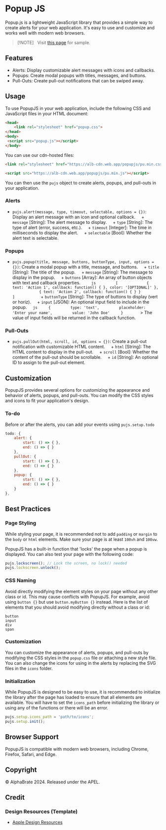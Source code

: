 # Popup JS

Popup.js is a lightweight JavaScript library that provides a simple way to create alerts for your web application. It's easy to use and customize and works well with modern web browsers.

> [!NOTE]  
> Visit [this page](https://alphabrate.github.io/popupjs/code/showcase/) for sample.

## Features

* Alerts: Display customizable alert messages with icons and callbacks.
* Popups: Create modal popups with titles, messages, and buttons.
* Pull-Outs: Create pull-out notifications that can be swiped away.

## Usage

To use PopupJS in your web application, include the following CSS and JavaScript files in your HTML document:

```html
<head>
    <link rel="stylesheet" href="popup.css">
</head>
<body>
 <script src="popup.js"></script>
</body>
```

You can use our cdn-hosted files:

```html
<link rel="stylesheet" href="https://alb-cdn.web.app/popupjs/pu.min.css">

<script src="https://alb-cdn.web.app/popupjs/pu.min.js"></script>
```

You can then use the `pujs` object to create alerts, popups, and pull-outs in your application.

### Alerts

* `pujs.alert(message, type, timeout, selectable, options = {})`: Display an alert message with an icon and optional callback.
    + `message` [String]: The alert message to display.
    + `type` [String]: The type of alert (error, success, etc.).
    + `timeout` [Integer]: The time in milliseconds to display the alert.
    + `selectable` [Bool]: Whether the alert text is selectable.

### Popups

* `pujs.popup(title, message, buttons, buttonType, input, options = {})`: Create a modal popup with a title, message, and buttons.
    + `title` [String]: The title of the popup.
    + `message` [String]: The message to display in the popup.
    + `buttons` [Array]: An array of button objects with text and callback properties.
        ```js
        [
            { text: 'Action 1', callback: function() { }, color: '[OPTIONAL]' },
            { text: 'Action 2', callback: function() { } }
        ]
        ```
    + `buttonType` [String]: The type of buttons to display (vert or horiz).
    + `input` [JSON]: An optional input field to include in the popup.
    ```js
    {
        type: 'text',
        placeholder: 'Enter your name',
        value: 'John Doe'
    }
    ```
    > The value of input fields will be returned in the callback function.

### Pull-Outs

* `pujs.pullOut(html, scroll, id, options = {})`: Create a pull-out notification with customizable HTML content.
    + `html` [String]: The HTML content to display in the pull-out.
    + `scroll` [Bool]: Whether the content of the pull-out should be scrollable.
    + `id` [String]: An optional ID to assign to the pull-out element.

## Customization

PopupJS provides several options for customizing the appearance and behavior of alerts, popups, and pull-outs. You can modify the CSS styles and icons to fit your application's design.

### To-do

Before or after the alerts, you can add your events using `pujs.setup.todo`

```js
todo: {
    alert: {
        start: () => { },
        end: () => { }
    },
    pullOut: {
        start: () => { },
        end: () => { }
    },
    popup: {
        start: () => { },
        end: () => { }
    }
},
```

## Best Practices

### Page Styling

While styling your page, it is recommended not to add `padding` or `margin` to the `body` or `html` elements. Make sure your page is at least `100vh` and `100vw`.

PopupJS has a built-in function that 'locks' the page when a popup is displayed. You can also test your page with the following code:

```js
pujs.lockscreen(); // Lock the screen, no lock() needed
pujs.lockscreen.unlock();
```

### CSS Naming

Avoid directly modifying the element styles on your page without any other class or id. This may cause conflicts with PopupJS.
For example, avoid using `button {}` but use `button.myButton {}` instead. Here is the list of elements that you should avoid modifying directly without a class or id:

```
button
input
div
span
```

### Customization

You can customize the appearance of alerts, popups, and pull-outs by modifying the CSS styles in the `popup.css` file or attaching a new style file. You can also change the icons for using in the alerts by replacing the SVG files in the `icons` folder.

### Initialization

While PopupJS is designed to be easy to use, it is recommended to initialize the library after the page has loaded to ensure that all elements are available. You will have to set the `icons_path` before initializing the library or using any of the functions or there will be an error.

```js
pujs.setup.icons_path = 'path/to/icons';
pujs.setup.init();
```

## Browser Support

PopupJS is compatible with modern web browsers, including Chrome, Firefox, Safari, and Edge.

## Copyright

© AlphaBrate 2024. Released under the APEL.

## Credit

### Design Resources (Template)

* [Apple Design Resources](https://developer.apple.com/design/resources/)
